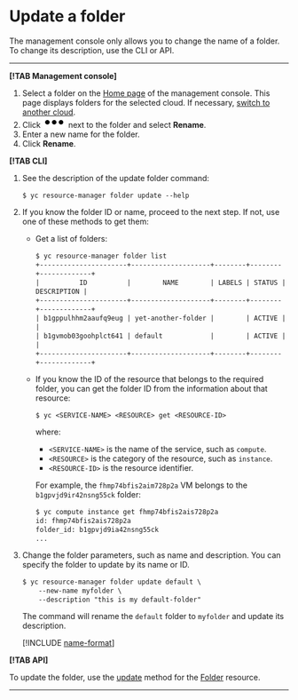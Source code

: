 # Update a folder

The management console only allows you to change the name of a folder. To change its description, use the CLI or API.

---

**[!TAB Management console]**

1. Select a folder on the [Home page](https://console.cloud.yandex.ru) of the management console. This page displays folders for the selected cloud. If necessary, [switch to another cloud](../cloud/switch-cloud.md).
2. Click ![image](../../../_assets/options.svg) next to the folder and select **Rename**.
3. Enter a new name for the folder.
4. Click **Rename**.

**[!TAB CLI]**

1. See the description of the update folder command:

    ```
    $ yc resource-manager folder update --help
    ```

2. If you know the folder ID or name, proceed to the next step. If not, use one of these methods to get them:

    * Get a list of folders:

        ```
        $ yc resource-manager folder list
        +----------------------+--------------------+--------+--------+-------------+
        |          ID          |        NAME        | LABELS | STATUS | DESCRIPTION |
        +----------------------+--------------------+--------+--------+-------------+
        | b1gppulhhm2aaufq9eug | yet-another-folder |        | ACTIVE |             |
        | b1gvmob03goohplct641 | default            |        | ACTIVE |             |
        +----------------------+--------------------+--------+--------+-------------+
        ```

    * If you know the ID of the resource that belongs to the required folder, you can get the folder ID from the information about that resource:

        ```
        $ yc <SERVICE-NAME> <RESOURCE> get <RESOURCE-ID>
        ```

        where:
        * `<SERVICE-NAME>` is the name of the service, such as `compute`.
        * `<RESOURCE>` is the category of the resource, such as `instance`.
        * `<RESOURCE-ID>` is the resource identifier.

        For example, the `fhmp74bfis2aim728p2a` VM belongs to the `b1gpvjd9ir42nsng55ck` folder:

        ```
        $ yc compute instance get fhmp74bfis2ais728p2a
        id: fhmp74bfis2ais728p2a
        folder_id: b1gpvjd9ia42nsng55ck
        ...
        ```

3. Change the folder parameters, such as name and description. You can specify the folder to update by its name or ID.

    ```
    $ yc resource-manager folder update default \
        --new-name myfolder \
        --description "this is my default-folder"
    ```

    The command will rename the `default` folder to `myfolder` and update its description.

    [!INCLUDE [name-format](../../../_includes/name-format.md)]

**[!TAB API]**

To update the folder, use the [update](../../api-ref/Folder/update.md) method for the [Folder](../../api-ref/Folder/index.md) resource.

---

